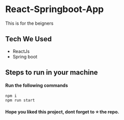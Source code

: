 # React-Springboot-App

This is for the beigners

## Tech We Used

- ReactJs
- Spring boot


## Steps to run in your machine

#### Run the following commands
```
npm i
npm run start
```




#### Hope you liked this project, dont forget to ⭐ the repo.
